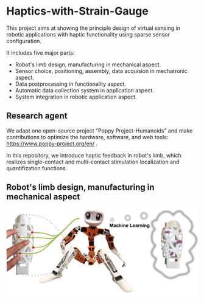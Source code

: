 # Haptics-with-Strain-Gauge
This project aims at showing the principle design of virtual sensing in robotic applications with haptic functionality using sparse sensor configuration.

It includes five major parts:
- Robot's limb design, manufacturing in mechanical aspect.
- Sensor choice, positioning, assembly, data acquision in mechatronic aspect.
- Data postprocessing in functionality aspect.
- Automatic data collection system in application aspect.
- System integration in robotic application aspect.

## Research agent
We adapt one open-source project "Poppy Project-Humanoids" and make contributions to optimize the hardware, software, and web tools: https://www.poppy-project.org/en/ .

In this repository, we introduce haptic feedback in robot's limb, which realizes single-contact and multi-contact stimulation localization and quantifization functions.

## Robot's limb design, manufacturing in mechanical aspect
![1](Pics/Project_object.png)


